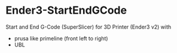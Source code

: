 # Ender3-StartEndGCode
Start and End G-Code (SuperSlicer) for 3D Printer (Ender3 v2) with

- prusa like primeline (front left to right)
- UBL 
